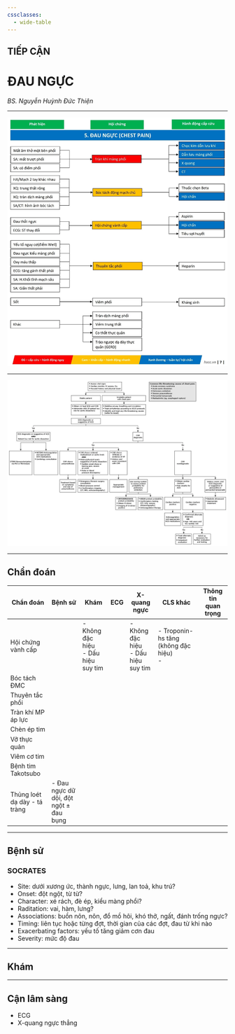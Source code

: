 ```yaml
---
cssclasses:
  - wide-table
---
```

## TIẾP CẬN  
# ĐAU NGỰC  
  
*BS. Nguyễn Huỳnh Đức Thiện*  
  
---  
![../200 FILES/201 Image/image/Dau nguc - CERTAIN - hscc.webp](../200%20FILES/201%20Image/image/Dau%20nguc%20-%20CERTAIN%20-%20hscc.webp)  
  
---  
![../200 FILES/201 Image/image/TIẾP CẬN CẤP CỨU ĐAU NGỰC-1716690569561.webp](../200%20FILES/201%20Image/image/TI%E1%BA%BEP%20C%E1%BA%ACN%20C%E1%BA%A4P%20C%E1%BB%A8U%20%C4%90AU%20NG%E1%BB%B0C-1716690569561.webp)   
  
---  
## Chẩn đoán  
| Chẩn đoán                    | Bệnh sử                                | Khám                                   | ECG | X-quang ngực                           | CLS khác                                 | Thông tin quan trọng |  
| ---------------------------- | -------------------------------------- | -------------------------------------- | --- | -------------------------------------- | ---------------------------------------- | -------------------- |  
| Hội chứng vành cấp           |                                        | - Không đặc hiệu<br>- Dấu hiệu suy tim |     | - Không đặc hiệu<br>- Dấu hiệu suy tim | - Troponin-hs tăng (không đặc hiệu)<br>- |                      |  
| Bóc tách ĐMC                 |                                        |                                        |     |                                        |                                          |                      |  
| Thuyên tắc phổi              |                                        |                                        |     |                                        |                                          |                      |  
| Tràn khí MP áp lực           |                                        |                                        |     |                                        |                                          |                      |  
| Chèn ép tim                  |                                        |                                        |     |                                        |                                          |                      |  
| Vỡ thực quản                 |                                        |                                        |     |                                        |                                          |                      |  
| Viêm cơ tim                  |                                        |                                        |     |                                        |                                          |                      |  
| Bệnh tim Takotsubo           |                                        |                                        |     |                                        |                                          |                      |  
| Thủng loét dạ dày - tá tràng | - Đau ngực dữ dội, đột ngột ± đau bụng |                                        |     |                                        |                                          |                      |  
  
---  
## Bệnh sử  
### SOCRATES  
- Site: dưới xương ức, thành ngực, lưng, lan toả, khu trú?  
- Onset: đột ngột, từ từ?  
- Character: xé rách, đè ép, kiểu màng phổi?   
- Raditation: vai, hàm, lưng?  
- Associations: buồn nôn, nôn, đổ mồ hôi, khó thở, ngất, đánh trống ngực?  
- Timing: liên tục hoặc từng đợt, thời gian của các đợt, đau từ khi nào  
- Exacerbating factors: yếu tố tăng giảm cơn đau  
- Severity: mức độ đau  
  
---  
  
## Khám  
  
---  
  
## Cận lâm sàng  
- ECG  
- X-quang ngực thẳng